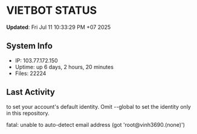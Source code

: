 # VIETBOT STATUS
**Updated**: Fri Jul 11 10:33:29 PM +07 2025

## System Info
- IP: 103.77.172.150
- Uptime: up 6 days, 2 hours, 20 minutes
- Files: 22224

## Last Activity

to set your account's default identity.
Omit --global to set the identity only in this repository.

fatal: unable to auto-detect email address (got 'root@vinh3690.(none)')
